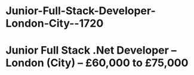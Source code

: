 # Junior-Full-Stack-Developer-London-City--1720
# Junior Full Stack .Net Developer  – London (City) – £60,000 to £75,000 
